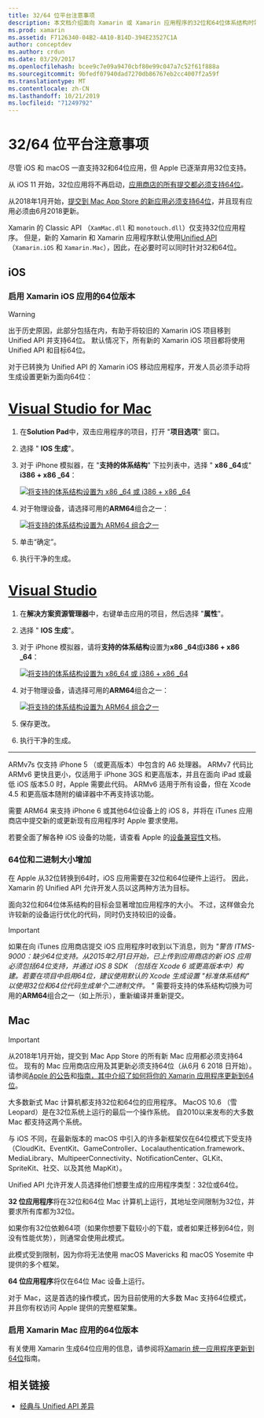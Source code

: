 ```yaml
---
title: 32/64 位平台注意事项
description: 本文档介绍面向 Xamarin 或 Xamarin 应用程序的32位和64位体系结构时需要注意的各种注意事项。
ms.prod: xamarin
ms.assetid: F7126340-04B2-4A10-B14D-394E23527C1A
author: conceptdev
ms.author: crdun
ms.date: 03/29/2017
ms.openlocfilehash: bcee9c7e09a9470cbf80e99c047a7c52f61f888a
ms.sourcegitcommit: 9bfedf07940dad7270db86767eb2cc4007f2a59f
ms.translationtype: MT
ms.contentlocale: zh-CN
ms.lasthandoff: 10/21/2019
ms.locfileid: "71249792"
---
```

# <a name="3264-bit-platform-considerations"></a>32/64 位平台注意事项

尽管 iOS 和 macOS 一直支持32和64位应用，但 Apple 已逐渐弃用32位支持。

从 iOS 11 开始，32位应用将不再启动，[应用商店的所有提交都必须支持64位](https://developer.apple.com/news/?id=06282017b)。

从2018年1月开始，[提交到 Mac App Store 的新应用必须支持64位](https://developer.apple.com/news/?id=06282017a)，并且现有应用必须由6月2018更新。

Xamarin 的 Classic API （`XamMac.dll` 和 `monotouch.dll`）仅支持32位应用程序。 但是，新的 Xamarin 和 Xamarin 应用程序默认使用[Unified API](~/cross-platform/macios/unified/index.md) （`Xamarin.iOS` 和 `Xamarin.Mac`），因此，在必要时可以同时针对32和64位。

## <a name="ios"></a>iOS

<a name="enable-64" />

### <a name="enabling-64-bit-builds-of-xamarinios-apps"></a>启用 Xamarin iOS 应用的64位版本

> [!WARNING]
> 出于历史原因，此部分包括在内，有助于将较旧的 Xamarin iOS 项目移到 Unified API 并支持64位。 默认情况下，所有新的 Xamarin iOS 项目都将使用 Unified API 和目标64位。

对于已转换为 Unified API 的 Xamarin iOS 移动应用程序，开发人员必须手动将生成设置更新为面向64位：

<!-- markdownlint-disable MD001 -->

# <a name="visual-studio-for-mactabmacos"></a>[Visual Studio for Mac](#tab/macos)

1. 在**Solution Pad**中，双击应用程序的项目，打开 "**项目选项**" 窗口。
2. 选择 " **IOS 生成**"。
3. 对于 iPhone 模拟器，在 "**支持的体系结构**" 下拉列表中，选择 " **x86 \_64**或" **i386 + x86 \_64**：

   [![将支持的体系结构设置为 x86 \_64 或 i386 + x86 \_64](Images/Image01.png "Setting Supported architectures to x86\_64 or i386 + x86\_64")](Images/Image01-large.png#lightbox) 

4. 对于物理设备，请选择可用的**ARM64**组合之一：

   [![将支持的体系结构设置为 ARM64 组合之一](Images/Image02.png "将支持的体系结构设置为 ARM64 组合之一")](Images/Image02-large.png#lightbox)

5. 单击“确定”。
6. 执行干净的生成。

# <a name="visual-studiotabwindows"></a>[Visual Studio](#tab/windows)

1. 在**解决方案资源管理器**中，右键单击应用的项目，然后选择 "**属性**"。
2. 选择 " **IOS 生成**"。
3. 对于 iPhone 模拟器，请将**支持的体系结构**设置为**x86 \_64**或**i386 + x86 \_64**： 

   [![将支持的体系结构设置为 x86_64 或 i386 + x86 \_64](Images/VS02.png "Setting Supported architectures to x86_64 or i386 + x86\_64")](Images/VS02-large.png#lightbox)

4. 对于物理设备，请选择可用的**ARM64**组合之一：
    
   [![将支持的体系结构设置为 ARM64 组合之一](Images/VS01.png "将支持的体系结构设置为 ARM64 组合之一")](Images/VS01-large.png#lightbox)

5. 保存更改。
6. 执行干净的生成。

-----

ARMv7s 仅支持 iPhone 5 （或更高版本）中包含的 A6 处理器。 ARMv7 代码比 ARMv6 更快且更小，仅适用于 iPhone 3GS 和更高版本，并且在面向 iPad 或最低 iOS 版本5.0 时，Apple 需要此代码。 ARMv6 适用于所有设备，但在 Xcode 4.5 和更高版本随附的编译器中不再支持该功能。 

需要 ARM64 来支持 iPhone 6 或其他64位设备上的 iOS 8，并将在 iTunes 应用商店中提交新的或更新现有应用程序时 Apple 要求使用。

若要全面了解各种 iOS 设备的功能，请查看 Apple 的[设备兼容性](https://developer.apple.com/library/content/documentation/DeviceInformation/Reference/iOSDeviceCompatibility/DeviceCompatibilityMatrix/DeviceCompatibilityMatrix.html)文档。

### <a name="64-bit-and-binary-size-increases"></a>64位和二进制大小增加

在 Apple 从32位转换到64时，iOS 应用需要在32位和64位硬件上运行。 因此，Xamarin 的 Unified API 允许开发人员以这两种方法为目标。

面向32位和64位体系结构的目标会显著增加应用程序的大小。 不过，这样做会允许较新的设备运行优化的代码，同时仍支持较旧的设备。

> [!IMPORTANT]
> 如果在向 iTunes 应用商店提交 iOS 应用程序时收到以下消息，则为 _"警告 ITMS-9000：缺少64位支持。从2015年2月1日开始，已上传到应用商店的新 iOS 应用必须包括64位支持，并通过 iOS 8 SDK （包括在 Xcode 6 或更高版本中）构建。若要在项目中启用64位，建议使用默认的 Xcode 生成设置 "标准体系结构" 以使用32位和64位代码生成单个二进制文件。 "_ 需要将支持的体系结构切换为可用的**ARM64**组合之一（如上所示），重新编译并重新提交。

## <a name="mac"></a>Mac

> [!IMPORTANT]
> 从2018年1月开始，提交到 Mac App Store 的所有新 Mac 应用都必须支持64位。 现有的 Mac 应用商店应用及其更新必须支持64位（从6月 6 2018 日开始）。 请参阅[Apple 的公告](https://developer.apple.com/news/?id=06282017a)和[指南，其中介绍了如何将你的 Xamarin 应用程序更新到64位](~/cross-platform/macios/32-and-64/mac-64-bit.md)。

大多数新式 Mac 计算机都支持32位和64位的应用程序。   MacOS 10.6 （雪 Leopard）是在32位系统上运行的最后一个操作系统。   自2010以来发布的大多数 Mac 都支持这两个系统。

与 iOS 不同，在最新版本的 macOS 中引入的许多新框架仅在64位模式下受支持（CloudKit、EventKit、GameController、Localauthentication.framework、MediaLibrary、MultipeerConnectivity、NotificationCenter、GLKit、SpriteKit、社交、以及其他 MapKit）。

Unified API 允许开发人员选择他们想要生成的应用程序类型：32位或64位。

**32 位应用程序**将在32位和64位 Mac 计算机上运行，其地址空间限制为32位，并要求所有库都为32位。

如果你有32位依赖64项（如果你想要下载较小的下载，或者如果迁移到64位，则没有性能优势），则通常会使用此模式。

此模式受到限制，因为你将无法使用 macOS Mavericks 和 macOS Yosemite 中提供的多个框架。

**64 位应用程序**将仅在64位 Mac 设备上运行。

对于 Mac，这是首选的操作模式，因为目前使用的大多数 Mac 支持64位模式，并且你有权访问 Apple 提供的完整框架集。

### <a name="enabling-64-bit-builds-of-xamarinmac-apps"></a>启用 Xamarin Mac 应用的64位版本

有关使用 Xamarin 生成64位应用的信息，请参阅将[Xamarin 统一应用程序更新到64位](~/cross-platform/macios/32-and-64/mac-64-bit.md)指南。

## <a name="related-links"></a>相关链接

- [经典与 Unified API 差异](https://github.com/xamarin/release-notes-archive/blob/master/release-notes/ios/api_changes/classic-vs-unified-8.6.0/index.md)
